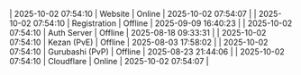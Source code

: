 | 2025-10-02 07:54:10 | Website | Online | 2025-10-02 07:54:07 |
| 2025-10-02 07:54:10 | Registration | Offline | 2025-09-09 16:40:23 |
| 2025-10-02 07:54:10 | Auth Server | Offline | 2025-08-18 09:33:31 |
| 2025-10-02 07:54:10 | Kezan (PvE) | Offline | 2025-08-03 17:58:02 |
| 2025-10-02 07:54:10 | Gurubashi (PvP) | Offline | 2025-08-23 21:44:06 |
| 2025-10-02 07:54:10 | Cloudflare | Online | 2025-10-02 07:54:07 |
